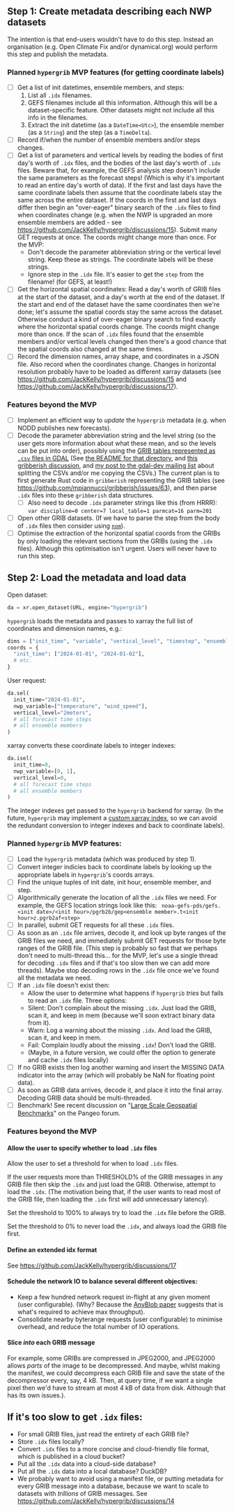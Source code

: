 ## Step 1: Create metadata describing each NWP datasets

The intention is that end-users wouldn't have to do this step. Instead an organisation (e.g. Open Climate Fix and/or dynamical.org) would perform this step and publish the metadata.

### Planned `hypergrib` MVP features (for getting coordinate labels)
- [ ] Get a list of init datetimes, ensemble members, and steps:
    1. List all `.idx` filenames.
    2. GEFS filenames include all this information. Although this will be a dataset-specific feature. Other datasets might not include all this info in the filenames.
    3. Extract the init datetime (as a `DateTime<Utc>`), the ensemble member (as a `String`) and the step (as a `TimeDelta`).
- [ ] Record if/when the number of ensemble members and/or steps changes.
- [ ] Get a list of parameters and vertical levels by reading the bodies of first day's worth of `.idx` files, and the bodies of the last day's worth of `.idx` files. Beware that, for example, the GEFS analysis step doesn't include the same parameters as the forecast steps! (Which is why it's important to read an entire day's worth of data). If the first and last days have the same coordinate labels then assume that the coordinate labels stay the same across the entire dataset. If the coords in the first and last days differ then begin an "over-eager" binary search of the `.idx` files to find when coordinates change (e.g. when the NWP is upgraded an more ensemble members are added - see https://github.com/JackKelly/hypergrib/discussions/15). Submit many GET requests at once. The coords might change more than once. For the MVP:
    - Don't decode the parameter abbreviation string or the vertical level string. Keep these as strings. The coordinate labels will be these strings.
    - Ignore step in the `.idx` file. It's easier to get the `step` from the filename! (for GEFS, at least!)
- [ ] Get the horizontal spatial coordinates: Read a day's worth of GRIB files at the start of the dataset, and a day's worth at the end of the dataset. If the start and end of the dataset have the same coordinates then we're done; let's assume the spatial coords stay the same across the dataset. Otherwise conduct a kind of over-eager binary search to find exactly where the horizontal spatial coords change. The coords might change more than once. If the scan of `.idx` files found that the ensemble members and/or vertical levels changed then there's a good chance that the spatial coords also changed at the same times.
- [ ] Record the dimension names, array shape, and coordinates in a JSON file. Also record when the coordinates change. Changes in horizontal resolution probably have to be loaded as different xarray datasets (see https://github.com/JackKelly/hypergrib/discussions/15 and https://github.com/JackKelly/hypergrib/discussions/17).

### Features beyond the MVP
- [ ] Implement an efficient way to _update_ the `hypergrib` metadata (e.g. when NODD publishes new forecasts).
- [ ] Decode the parameter abbreviation string and the level string (so the user gets more information about what these mean, and so the levels can be put into order), possibly using the [GRIB tables represented as `.csv` files in GDAL](https://github.com/OSGeo/gdal/tree/master/frmts/grib/data) (See [the README for that directory](https://github.com/OSGeo/gdal/blob/master/frmts/grib/degrib/README.TXT), and [this gribberish discussion](https://github.com/mpiannucci/gribberish/issues/41#issuecomment-2404916278), and [my post to the gdal-dev mailing list](https://lists.osgeo.org/pipermail/gdal-dev/2024-October/059612.html) about splitting the CSVs and/or me copying the CSVs.) The current plan is to first generate Rust code in `gribberish` representing the GRIB tables (see https://github.com/mpiannucci/gribberish/issues/63), and then parse `.idx` files into these `gribberish` data structures.
    - [ ] Also need to decode `.idx` parameter strings like this (from HRRR): `var discipline=0 center=7 local_table=1 parmcat=16 parm=201`
- [ ] Open other GRIB datasets. (If we have to parse the step from the body of `.idx` files then consider using [`nom`](https://crates.io/crates/nom)).
- [ ] Optimise the extraction of the horizontal spatial coords from the GRIBs by only loading the relevant sections from the GRIBs (using the `.idx` files). Although this optimisation isn't urgent. Users will never have to run this step.

## Step 2: Load the metadata and load data

Open dataset:

```python
da = xr.open_dataset(URL, engine="hypergrib")
```

`hypergrib` loads the metadata and passes to xarray the full list of coordinates and dimension names, e.g.:

```python
dims = ["init_time", "variable", "vertical_level", "timestep", "ensemble_member"]
coords = {
  "init_time": ["2024-01-01", "2024-01-02"],
  # etc.
}
```

User request: 

```python
da.sel(
  init_time="2024-01-01",
  nwp_variable=["temperature", "wind_speed"],
  vertical_level="2meters",
  # all forecast time steps
  # all ensemble members
)
```

xarray converts these coordinate labels to integer indexes:

```python
da.isel(
  init_time=0,
  nwp_variable=[0, 1],
  vertical_level=0,
  # all forecast time steps
  # all ensemble members
)
```

The integer indexes get passed to the `hypergrib` backend for xarray. (In the future, `hypergrib` may implement a [custom xarray index](https://docs.xarray.dev/en/stable/internals/how-to-create-custom-index.html), so we can avoid the redundant conversion to integer indexes and back to coordinate labels).

### Planned `hypergrib` MVP features:

- [ ] Load the `hypergrib` metadata (which was produced by step 1).
- [ ] Convert integer indicies back to coordinate labels by looking up the appropriate labels in `hypergrib`'s coords arrays.
- [ ] Find the unique tuples of init date, init hour, ensemble member, and step.
- [ ] Algorithmically generate the location of all the `.idx` files we need. For example, the GEFS location strings look like this: `
noaa-gefs-pds/gefs.<init date>/<init hour>/pgrb2b/gep<ensemble member>.t<init hour>z.pgrb2af<step>`
- [ ] In parallel, submit GET requests for all these `.idx` files.
- [ ] As soon as an `.idx` file arrives, decode it, and look up byte ranges of the GRIB files we need, and immediately submit GET requests for those byte ranges of the GRIB file. (This step is probably so fast that we perhaps don't need to multi-thread this... for the MVP, let's use a single thread for decoding `.idx` files and if that's too slow then we can add more threads). Maybe stop decoding rows in the `.idx` file once we've found all the metadata we need.
- [ ] If an `.idx` file doesn't exist then:
    - Allow the user to determine what happens if `hypergrib` _tries_ but fails to read an `.idx` file. Three options: 
    - Silent: Don't complain about the missing `.idx`. Just load the GRIB, scan it, and keep in mem (because we'll soon extract binary data from it).
    - Warn: Log a warning about the missing `.idx`. And load the GRIB, scan it, and keep in mem.
    - Fail: Complain loudly about the missing `.idx`! Don't load the GRIB.
    - (Maybe, in a future version, we could offer the option to generate and cache `.idx` files locally)
- [ ] If no GRIB exists then log another warning and insert the MISSING DATA indicator into the array (which will probably be NaN for floating point data).
- [ ] As soon as GRIB data arrives, decode it, and place it into the final array. Decoding GRIB data should be multi-threaded.
- [ ] Benchmark! See recent discussion on "[Large Scale Geospatial Benchmarks](https://discourse.pangeo.io/t/large-scale-geospatial-benchmarks/4498/2)" on the Pangeo forum.

### Features beyond the MVP

#### Allow the user to specify whether to load `.idx` files
Allow the user to set a threshold for when to load `.idx` files.

If the user requests more than THRESHOLD% of the GRIB messages in any GRIB file then skip the `.idx` and just load the GRIB. Otherwise, attempt to load the `.idx`. (The motivation being that, if the user wants to read most of the GRIB file, then loading the `.idx` first will add unnecessary latency).

Set the threshold to 100% to always try to load the `.idx` file before the GRIB.

Set the threshold to 0% to never load the `.idx`, and always load the GRIB file first.

#### Define an extended idx format
See https://github.com/JackKelly/hypergrib/discussions/17

#### Schedule the network IO to balance several different objectives:
- Keep a few hundred network request in-flight at any given moment (user configurable). (Why? Because the [AnyBlob paper](https://www.vldb.org/pvldb/vol16/p2769-durner.pdf) suggests that is what's required to achieve max throughput).
- Consolidate nearby byterange requests (user configurable) to minimise overhead, and reduce the total number of IO operations.

#### Slice _into_ each GRIB message
For example, some GRIBs are compressed in JPEG2000, and JPEG2000 allows _parts_ of the image to be decompressed. And maybe, whilst making the manifest, we could decompress each GRIB file and save the state of the decompressor every, say, 4 kB. Then, at query time, if we want a single pixel then we'd have to stream at most 4 kB of data from disk. Although that has its own issues.).

## If it's too slow to get `.idx` files:

- For small GRIB files, just read the entirety of each GRIB file?
- Store `.idx` files locally?
- Convert `.idx` files to a more concise and cloud-friendly file format, which is published in a cloud bucket?
- Put all the `.idx` data into a cloud-side database?
- Put all the `.idx` data into a local database? DuckDB?
- We probably want to avoid using a manifest file, or putting metadata for every GRIB message into a database, because we want to scale to datasets with _trillions_ of GRIB messages. See https://github.com/JackKelly/hypergrib/discussions/14
